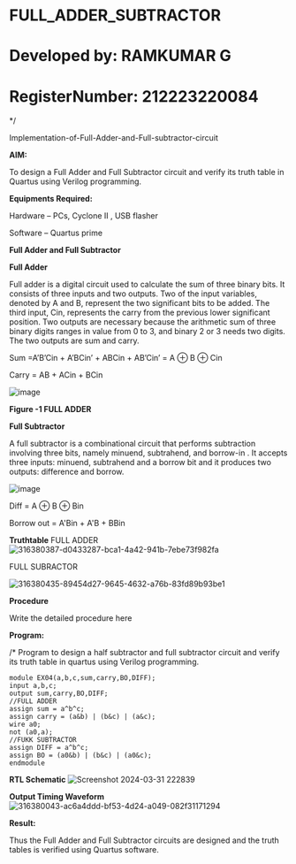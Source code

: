 # FULL_ADDER_SUBTRACTOR

# Developed by: RAMKUMAR G
# RegisterNumber: 212223220084
*/

Implementation-of-Full-Adder-and-Full-subtractor-circuit

**AIM:**

To design a Full Adder and Full Subtractor circuit and verify its truth table in Quartus using Verilog programming.

**Equipments Required:**

Hardware – PCs, Cyclone II , USB flasher

Software – Quartus prime

**Full Adder and Full Subtractor**

**Full Adder**

Full adder is a digital circuit used to calculate the sum of three binary bits. It consists of three inputs and two outputs. Two of the input variables, denoted by A and B, represent the two significant bits to be added. The third input, Cin, represents the carry from the previous lower significant position. Two outputs are necessary because the arithmetic sum of three binary digits ranges in value from 0 to 3, and binary 2 or 3 needs two digits. The two outputs are sum and carry.

Sum =A’B’Cin + A’BCin’ + ABCin + AB’Cin’ = A ⊕ B ⊕ Cin 

Carry = AB + ACin + BCin

![image](https://github.com/naavaneetha/FULL_ADDER_SUBTRACTOR/assets/154305477/0f30ba51-5ffb-4198-845f-18e054f675e7)

**Figure -1 FULL ADDER**

**Full Subtractor**

A full subtractor is a combinational circuit that performs subtraction involving three bits, namely minuend, subtrahend, and borrow-in . It accepts three inputs: minuend, subtrahend and a borrow bit and it produces two outputs: difference and borrow.

![image](https://github.com/naavaneetha/FULL_ADDER_SUBTRACTOR/assets/154305477/02b24f51-ab51-4304-9ad6-7b81ffc1ead5)

Diff = A ⊕ B ⊕ Bin 

Borrow out = A'Bin + A'B + BBin

**Truthtable**
FULL ADDER
![316380387-d0433287-bca1-4a42-941b-7ebe73f982fa](https://github.com/RamkumarGunasekaran/FULL_ADDER_SUBTRACTOR/assets/144870820/d2ff3833-f609-4054-af8b-d834a088a135)

FULL SUBRACTOR

![316380435-89454d27-9645-4632-a76b-83fd89b93be1](https://github.com/RamkumarGunasekaran/FULL_ADDER_SUBTRACTOR/assets/144870820/70d90a4d-3b7e-4fd9-9830-4d6cf3fb29c2)

**Procedure**

Write the detailed procedure here

**Program:**

/* Program to design a half subtractor and full subtractor circuit and verify its truth table in quartus using Verilog programming. 
```
module EX04(a,b,c,sum,carry,BO,DIFF);
input a,b,c;
output sum,carry,BO,DIFF;
//FULL ADDER
assign sum = a^b^c;
assign carry = (a&b) | (b&c) | (a&c);
wire a0;
not (a0,a);
//FUKK SUBTRACTOR
assign DIFF = a^b^c;
assign BO = (a0&b) | (b&c) | (a0&c);
endmodule

```

**RTL Schematic**
![Screenshot 2024-03-31 222839](https://github.com/RamkumarGunasekaran/FULL_ADDER_SUBTRACTOR/assets/144870820/c689f8bf-6987-441d-bbcd-4a7780cc638b)


**Output Timing Waveform**
![316380043-ac6a4ddd-bf53-4d24-a049-082f31171294](https://github.com/RamkumarGunasekaran/FULL_ADDER_SUBTRACTOR/assets/144870820/520d4182-9020-46f6-a9d7-cfe4a0719267)


**Result:**

Thus the Full Adder and Full Subtractor circuits are designed and the truth tables is verified using Quartus software.




